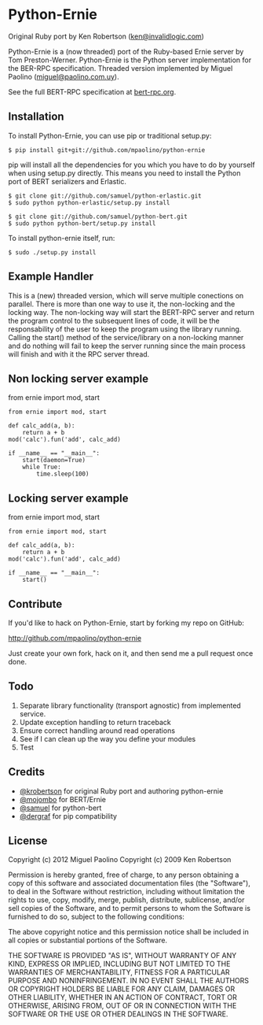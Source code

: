 Python-Ernie
=====

Original Ruby port by Ken Robertson (ken@invalidlogic.com)

Python-Ernie is a (now threaded) port of the Ruby-based Ernie server by Tom Preston-Werner. Python-Ernie is the Python server implementation for the BER-RPC specification. Threaded version implemented by Miguel Paolino (miguel@paolino.com.uy).

See the full BERT-RPC specification at [bert-rpc.org](http://bert-rpc.org).


Installation
------------

To install Python-Ernie, you can use pip or traditional setup.py:

    $ pip install git+git://github.com/mpaolino/python-ernie 

pip will install all the dependencies for you which you have to do by yourself when using setup.py directly. This means you need to install the Python port of BERT serializers and Erlastic.

    $ git clone git://github.com/samuel/python-erlastic.git
    $ sudo python python-erlastic/setup.py install
    
    $ git clone git://github.com/samuel/python-bert.git
    $ sudo python python-bert/setup.py install

To install python-ernie itself, run:

    $ sudo ./setup.py install


Example Handler
---------------
This is a (new) threaded version, which will serve multiple conections on parallel. There is more than one way to use it,
the non-locking and the locking way. The non-locking way will start the BERT-RPC server and return the program control
to the subsequent lines of code, it will be the responsability of the user to keep the program using the library running.
Calling the start() method of the service/library on a non-locking manner and do nothing will fail to keep the server running
since the main process will finish and with it the RPC server thread.

Non locking server example
--------------------------

from ernie import mod, start

    from ernie import mod, start
    
    def calc_add(a, b):
        return a + b
    mod('calc').fun('add', calc_add)
    
    if __name__ == "__main__":
        start(daemon=True)
        while True:
            time.sleep(100)

Locking server example 
----------------------

from ernie import mod, start

    from ernie import mod, start
    
    def calc_add(a, b):
        return a + b
    mod('calc').fun('add', calc_add)
    
    if __name__ == "__main__":
        start()



Contribute
----------

If you'd like to hack on Python-Ernie, start by forking my repo on GitHub:

http://github.com/mpaolino/python-ernie

Just create your own fork, hack on it, and then send me a pull request once done.


Todo
---------

1. Separate library functionality (transport agnostic) from implemented service.
1. Update exception handling to return traceback
1. Ensure correct handling around read operations
1. See if I can clean up the way you define your modules
1. Test

Credits
---------

* [@krobertson](https://github.com/krobertson) for original Ruby port and authoring python-ernie
* [@mojombo](https://github.com/mojombo) for BERT/Ernie
* [@samuel](https://github.com/samuel) for python-bert
* [@dergraf](https://github.com/dergraf) for pip compatibility

License
---------

Copyright (c) 2012 Miguel Paolino
Copyright (c) 2009 Ken Robertson

Permission is hereby granted, free of charge, to any person obtaining
a copy of this software and associated documentation files (the
"Software"), to deal in the Software without restriction, including
without limitation the rights to use, copy, modify, merge, publish,
distribute, sublicense, and/or sell copies of the Software, and to
permit persons to whom the Software is furnished to do so, subject to
the following conditions:

The above copyright notice and this permission notice shall be
included in all copies or substantial portions of the Software.

THE SOFTWARE IS PROVIDED "AS IS", WITHOUT WARRANTY OF ANY KIND,
EXPRESS OR IMPLIED, INCLUDING BUT NOT LIMITED TO THE WARRANTIES OF
MERCHANTABILITY, FITNESS FOR A PARTICULAR PURPOSE AND
NONINFRINGEMENT. IN NO EVENT SHALL THE AUTHORS OR COPYRIGHT HOLDERS BE
LIABLE FOR ANY CLAIM, DAMAGES OR OTHER LIABILITY, WHETHER IN AN ACTION
OF CONTRACT, TORT OR OTHERWISE, ARISING FROM, OUT OF OR IN CONNECTION
WITH THE SOFTWARE OR THE USE OR OTHER DEALINGS IN THE SOFTWARE.
